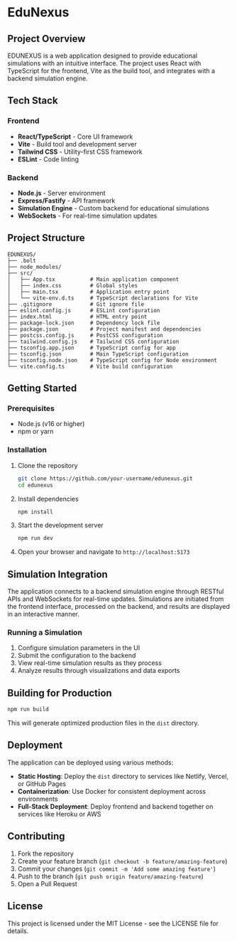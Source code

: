 # EduNexus

## Project Overview
EDUNEXUS is a web application designed to provide educational simulations with an intuitive interface. The project uses React with TypeScript for the frontend, Vite as the build tool, and integrates with a backend simulation engine.

## Tech Stack

### Frontend
- **React/TypeScript** - Core UI framework
- **Vite** - Build tool and development server
- **Tailwind CSS** - Utility-first CSS framework
- **ESLint** - Code linting

### Backend
- **Node.js** - Server environment
- **Express/Fastify** - API framework
- **Simulation Engine** - Custom backend for educational simulations
- **WebSockets** - For real-time simulation updates

## Project Structure

```
EDUNEXUS/
├── .bolt
├── node_modules/
├── src/
│   ├── App.tsx           # Main application component
│   ├── index.css         # Global styles
│   ├── main.tsx          # Application entry point
│   └── vite-env.d.ts     # TypeScript declarations for Vite
├── .gitignore            # Git ignore file
├── eslint.config.js      # ESLint configuration
├── index.html            # HTML entry point
├── package-lock.json     # Dependency lock file
├── package.json          # Project manifest and dependencies
├── postcss.config.js     # PostCSS configuration
├── tailwind.config.js    # Tailwind CSS configuration
├── tsconfig.app.json     # TypeScript config for app
├── tsconfig.json         # Main TypeScript configuration
├── tsconfig.node.json    # TypeScript config for Node environment
└── vite.config.ts        # Vite build configuration
```

## Getting Started

### Prerequisites
- Node.js (v16 or higher)
- npm or yarn

### Installation
1. Clone the repository
   ```bash
   git clone https://github.com/your-username/edunexus.git
   cd edunexus
   ```

2. Install dependencies
   ```bash
   npm install
   ```

3. Start the development server
   ```bash
   npm run dev
   ```

4. Open your browser and navigate to `http://localhost:5173`

## Simulation Integration

The application connects to a backend simulation engine through RESTful APIs and WebSockets for real-time updates. Simulations are initiated from the frontend interface, processed on the backend, and results are displayed in an interactive manner.

### Running a Simulation
1. Configure simulation parameters in the UI
2. Submit the configuration to the backend
3. View real-time simulation results as they process
4. Analyze results through visualizations and data exports

## Building for Production

```bash
npm run build
```

This will generate optimized production files in the `dist` directory.

## Deployment

The application can be deployed using various methods:

- **Static Hosting**: Deploy the `dist` directory to services like Netlify, Vercel, or GitHub Pages
- **Containerization**: Use Docker for consistent deployment across environments
- **Full-Stack Deployment**: Deploy frontend and backend together on services like Heroku or AWS

## Contributing

1. Fork the repository
2. Create your feature branch (`git checkout -b feature/amazing-feature`)
3. Commit your changes (`git commit -m 'Add some amazing feature'`)
4. Push to the branch (`git push origin feature/amazing-feature`)
5. Open a Pull Request

## License

This project is licensed under the MIT License - see the LICENSE file for details.
